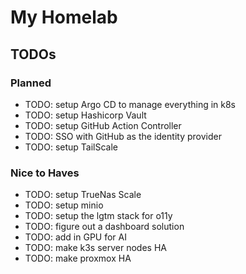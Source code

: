 # My Homelab

## TODOs

### Planned
- TODO: setup Argo CD to manage everything in k8s
- TODO: setup Hashicorp Vault
- TODO: setup GitHub Action Controller
- TODO: SSO with GitHub as the identity provider
- TODO: setup TailScale

### Nice to Haves
- TODO: setup TrueNas Scale
- TODO: setup minio
- TODO: setup the lgtm stack for o11y
- TODO: figure out a dashboard solution
- TODO: add in GPU for AI
- TODO: make k3s server nodes HA
- TODO: make proxmox HA
